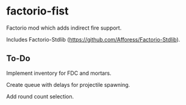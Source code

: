 # factorio-fist

Factorio mod which adds indirect fire support.

Includes Factorio-Stdlib (https://github.com/Afforess/Factorio-Stdlib).

## To-Do

Implement inventory for FDC and mortars.

Create queue with delays for projectile spawning.

Add round count selection.
